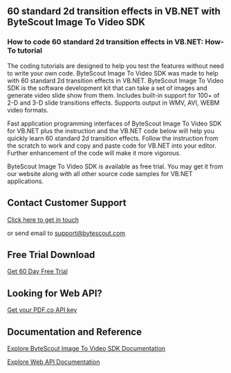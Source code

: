 ## 60 standard 2d transition effects in VB.NET with ByteScout Image To Video SDK

### How to code 60 standard 2d transition effects in VB.NET: How-To tutorial

The coding tutorials are designed to help you test the features without need to write your own code. ByteScout Image To Video SDK was made to help with 60 standard 2d transition effects in VB.NET. ByteScout Image To Video SDK is the software development kit that can take a set of images and generate video slide show from them. Includes built-in support for 100+ of 2-D and 3-D slide transitions effects. Supports output in WMV, AVI, WEBM video formats.

Fast application programming interfaces of ByteScout Image To Video SDK for VB.NET plus the instruction and the VB.NET code below will help you quickly learn 60 standard 2d transition effects. Follow the instruction from the scratch to work and copy and paste code for VB.NET into your editor. Further enhancement of the code will make it more vigorous.

ByteScout Image To Video SDK is available as free trial. You may get it from our website along with all other source code samples for VB.NET applications.

## Contact Customer Support

[Click here to get in touch](https://bytescout.zendesk.com/hc/en-us/requests/new?subject=ByteScout%20Image%20To%20Video%20SDK%20Question)

or send email to [support@bytescout.com](mailto:support@bytescout.com?subject=ByteScout%20Image%20To%20Video%20SDK%20Question) 

## Free Trial Download

[Get 60 Day Free Trial](https://bytescout.com/download/web-installer?utm_source=github-readme)

## Looking for Web API? 

[Get your PDF.co API key](https://pdf.co/documentation/api?utm_source=github-readme)

## Documentation and Reference

[Explore ByteScout Image To Video SDK Documentation](https://bytescout.com/documentation/index.html?utm_source=github-readme)

[Explore Web API Documentation](https://pdf.co/documentation/api?utm_source=github-readme)